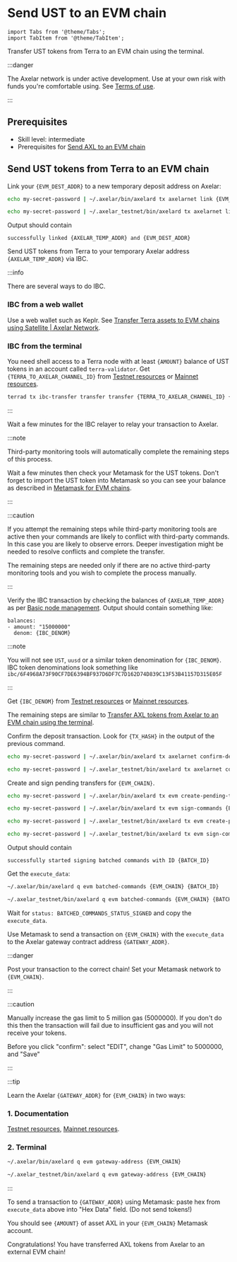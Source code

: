 # Send UST to an EVM chain

```mdx-code-block
import Tabs from '@theme/Tabs';
import TabItem from '@theme/TabItem';
```

Transfer UST tokens from Terra to an EVM chain using the terminal.

:::danger

The Axelar network is under active development. Use at your own risk with funds you're comfortable using. See [Terms of use](/terms-of-use).

:::

## Prerequisites

- Skill level: intermediate
- Prerequisites for [Send AXL to an EVM chain](axl-to-evm)

<Tabs groupId="network">
<TabItem value="mainnet" label="Mainnet" default>
</TabItem>
<TabItem value="testnet" label="Testnet">
</TabItem>
</Tabs>

## Send UST tokens from Terra to an EVM chain

Link your `{EVM_DEST_ADDR}` to a new temporary deposit address on Axelar:

<Tabs groupId="network" className='hidden'>
<TabItem value="mainnet" label="Mainnet" default>

```bash
echo my-secret-password | ~/.axelar/bin/axelard tx axelarnet link {EVM_CHAIN} {EVM_DEST_ADDR} uusd --from validator --gas auto --gas-adjustment 1.5 --chain-id axelar-dojo-1 --home ~/.axelar/.core
```

</TabItem>
<TabItem value="testnet" label="Testnet">

```bash
echo my-secret-password | ~/.axelar_testnet/bin/axelard tx axelarnet link {EVM_CHAIN} {EVM_DEST_ADDR} uusd --from validator --gas auto --gas-adjustment 1.5 --chain-id axelar-testnet-lisbon-3 --home ~/.axelar_testnet/.core
```

</TabItem>
</Tabs>

Output should contain

```
successfully linked {AXELAR_TEMP_ADDR} and {EVM_DEST_ADDR}
```

Send UST tokens from Terra to your temporary Axelar address `{AXELAR_TEMP_ADDR}` via IBC.

:::info

There are several ways to do IBC.

### IBC from a web wallet

Use a web wallet such as Keplr. See [Transfer Terra assets to EVM chains using Satellite | Axelar Network](https://axelar.network/transfer-terra-assets-to-evm-chains-using-satellite).

### IBC from the terminal

You need shell access to a Terra node with at least `{AMOUNT}` balance of UST tokens in an account called `terra-validator`.
Get `{TERRA_TO_AXELAR_CHANNEL_ID}` from [Testnet resources](/resources/testnet) or [Mainnet resources](resources/mainnet).

```bash
terrad tx ibc-transfer transfer transfer {TERRA_TO_AXELAR_CHANNEL_ID} {AXELAR_TEMP_ADDR} --packet-timeout-timestamp 0 --packet-timeout-height "0-20000" {AMOUNT}uusd --gas-prices 0.15uusd --from terra-validator -y -b block
```

:::

Wait a few minutes for the IBC relayer to relay your transaction to Axelar.

:::note

Third-party monitoring tools will automatically complete the remaining steps of this process.

Wait a few minutes then check your Metamask for the UST tokens. Don't forget to import the UST token into Metamask so you can see your balance as described in [Metamask for EVM chains](/user/metamask).

:::

:::caution

If you attempt the remaining steps while third-party monitoring tools are active then your commands are likely to conflict with third-party commands. In this case you are likely to observe errors. Deeper investigation might be needed to resolve conflicts and complete the transfer.

The remaining steps are needed only if there are no active third-party monitoring tools and you wish to complete the process manually.

:::

Verify the IBC transaction by checking the balances of `{AXELAR_TEMP_ADDR}` as per [Basic node management](/node/basic.md). Output should contain something like:

```
balances:
- amount: "15000000"
  denom: {IBC_DENOM}
```

:::note

You will not see `UST`, `uusd` or a similar token denomination for `{IBC_DENOM}`. IBC token denominations look something like `ibc/6F4968A73F90CF7DE6394BF937D6DF7C7D162D74D839C13F53B41157D315E05F`

:::

Get `{IBC_DENOM}` from [Testnet resources](/resources/testnet) or [Mainnet resources](/resources/mainnet).

The remaining steps are similar to [Transfer AXL tokens from Axelar to an EVM chain using the terminal](axl-to-evm).

Confirm the deposit transaction. Look for `{TX_HASH}` in the output of the previous command.

<Tabs groupId="network" className='hidden'>
<TabItem value="mainnet" label="Mainnet" default>

```bash
echo my-secret-password | ~/.axelar/bin/axelard tx axelarnet confirm-deposit {TX_HASH} {AMOUNT}"{IBC_DENOM}" {AXELAR_TEMP_ADDR} --from validator --chain-id axelar-dojo-1 --home ~/.axelar/.core
```

</TabItem>
<TabItem value="testnet" label="Testnet">

```bash
echo my-secret-password | ~/.axelar_testnet/bin/axelard tx axelarnet confirm-deposit {TX_HASH} {AMOUNT}"{IBC_DENOM}" {AXELAR_TEMP_ADDR} --from validator --chain-id axelar-testnet-lisbon-3 --home ~/.axelar_testnet/.core
```

</TabItem>
</Tabs>

Create and sign pending transfers for `{EVM_CHAIN}`.

<Tabs groupId="network" className='hidden'>
<TabItem value="mainnet" label="Mainnet" default>

```bash
echo my-secret-password | ~/.axelar/bin/axelard tx evm create-pending-transfers {EVM_CHAIN} --from validator --chain-id axelar-dojo-1 --home ~/.axelar/.core --gas auto --gas-adjustment 1.5

echo my-secret-password | ~/.axelar/bin/axelard tx evm sign-commands {EVM_CHAIN} --from validator --gas auto --gas-adjustment 1.2 --chain-id axelar-dojo-1 --home ~/.axelar/.core
```

</TabItem>
<TabItem value="testnet" label="Testnet">

```bash
echo my-secret-password | ~/.axelar_testnet/bin/axelard tx evm create-pending-transfers {EVM_CHAIN} --from validator --chain-id axelar-testnet-lisbon-3 --home ~/.axelar_testnet/.core --gas auto --gas-adjustment 1.5

echo my-secret-password | ~/.axelar_testnet/bin/axelard tx evm sign-commands {EVM_CHAIN} --from validator --gas auto --gas-adjustment 1.2 --chain-id axelar-testnet-lisbon-3 --home ~/.axelar_testnet/.core
```

</TabItem>
</Tabs>

Output should contain

```
successfully started signing batched commands with ID {BATCH_ID}
```

Get the `execute_data`:

<Tabs groupId="network" className='hidden'>
<TabItem value="mainnet" label="Mainnet" default>

```bash
~/.axelar/bin/axelard q evm batched-commands {EVM_CHAIN} {BATCH_ID}
```

</TabItem>
<TabItem value="testnet" label="Testnet">

```bash
~/.axelar_testnet/bin/axelard q evm batched-commands {EVM_CHAIN} {BATCH_ID}
```

</TabItem>
</Tabs>

Wait for `status: BATCHED_COMMANDS_STATUS_SIGNED` and copy the `execute_data`.

Use Metamask to send a transaction on `{EVM_CHAIN}` with the `execute_data` to the Axelar gateway contract address `{GATEWAY_ADDR}`.

:::danger

Post your transaction to the correct chain! Set your Metamask network to `{EVM_CHAIN}`.

:::

:::caution

Manually increase the gas limit to 5 million gas (5000000). If you don't do this then the transaction will fail due to insufficient gas and you will not receive your tokens.

Before you click "confirm": select "EDIT", change "Gas Limit" to 5000000, and "Save"

:::

:::tip

Learn the Axelar `{GATEWAY_ADDR}` for `{EVM_CHAIN}` in two ways:

### 1. Documentation

[Testnet resources](/resources/testnet), [Mainnet resources](/resources/mainnet).

### 2. Terminal

<Tabs groupId="network" className='hidden'>
<TabItem value="mainnet" label="Mainnet" default>

```bash
~/.axelar/bin/axelard q evm gateway-address {EVM_CHAIN}
```

</TabItem>
<TabItem value="testnet" label="Testnet">

```bash
~/.axelar_testnet/bin/axelard q evm gateway-address {EVM_CHAIN}
```

</TabItem>
</Tabs>

:::

To send a transaction to `{GATEWAY_ADDR}` using Metamask: paste hex from `execute_data` above into "Hex Data" field. (Do not send tokens!)

You should see `{AMOUNT}` of asset AXL in your `{EVM_CHAIN}` Metamask account.

Congratulations! You have transferred AXL tokens from Axelar to an external EVM chain!

